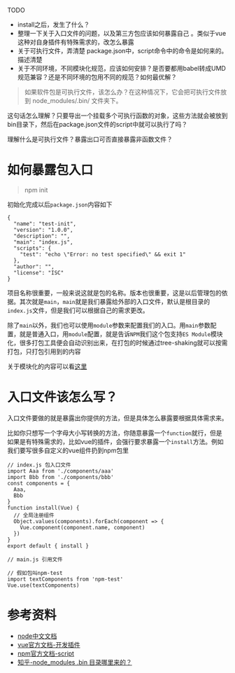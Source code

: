 TODO 
- install之后，发生了什么？
- 整理一下关于入口文件的问题，以及第三方包应该如何暴露自己 。类似于vue这种对自身插件有特殊需求的，改怎么暴露
- 关于可执行文件，弄清楚 package.json中，script命令中的命令是如何来的。描述清楚
- 关于不同环境，不同模块化规范，应该如何安排？是否要都用babel转成UMD规范兼容？还是不同环境的包用不同的规范？如何最优解？

> 如果软件包是可执行文件，该怎么办？在这种情况下，它会把可执行文件放到 node_modules/.bin/ 文件夹下。

这句话怎么理解？只要导出一个挂载多个可执行函数的对象，这些方法就会被放到bin目录下，然后在package.json文件的script中就可以执行了吗？

理解什么是可执行文件？暴露出口可否直接暴露非函数文件？

# 如何暴露包入口
> npm init

初始化完成以后`package.json`内容如下
```
{
  "name": "test-init",
  "version": "1.0.0",
  "description": "",
  "main": "index.js",
  "scripts": {
    "test": "echo \"Error: no test specified\" && exit 1"
  },
  "author": "",
  "license": "ISC"
}
```
项目名称很重要，一般来说这就是包的名称。版本也很重要，这是以后管理包的依据。其次就是`main`，`main`就是我们暴露给外部的入口文件，默认是根目录的`index.js`文件，但是我们可以根据自己的需求更改。

除了`main`以外，我们也可以使用`module`参数来配置我们的入口。用`main`参数配置，就是普通入口，用`module`配置，就是告诉`NPM`我们这个包支持`ES Module`模块化，很多打包工具便会自动识别出来，在打包的时候通过tree-shaking就可以按需打包，只打包引用到的内容

关于模块化的内容可以看[这里](/框架通识/模块化.md)

# 入口文件该怎么写？
入口文件要做的就是暴露出你提供的方法，但是具体怎么暴露要根据具体需求来。

比如你只想写一个字母大小写转换的方法，你随意暴露一个`function`就行，但是如果是有特殊需求的，比如vue的插件，会强行要求暴露一个`install`方法。例如我们要写很多自定义的vue组件扔到npm包里
```
// index.js 包入口文件
import Aaa from './components/aaa'
import Bbb from './components/bbb'
const components = {
  Aaa,
  Bbb
}
function install(Vue) {
  // 全局注册组件
  Object.values(components).forEach(component => {
    Vue.component(component.name, component)
  })
}
export default { install }
```
```
// main.js 引用文件

// 假如包叫npm-test
import textComponents from 'npm-test'
Vue.use(textComponents)
```

# 参考资料
  - [node中文文档](http://nodejs.cn/learn/how-to-use-or-execute-a-package-installed-using-npm)
  - [vue官方文档-开发插件](https://cn.vuejs.org/v2/guide/plugins.html)
  - [npm官方文档-script](https://docs.npmjs.com/cli/v8/commands/npm-run-script)
  - [知乎-node_modules .bin 目录哪里来的？](https://www.zhihu.com/question/333901187)